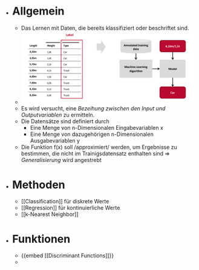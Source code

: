 - # Allgemein
	- Das Lernen mit Daten, die bereits klassifiziert oder beschriftet sind.
	- ![image_1647857058843_0.png](../assets/image_1647857058843_0_1649069333292_0.png)
	- Es wird versucht, eine *Bezeihung zwischen den Input und Outputvariablen* zu ermitteln.
	- Die Datensätze sind definiert durch
	  * Eine Menge von n-Dimensionalen Eingabevariablen x
	  * Eine Menge von dazugehörigen n-Dimensionalen Ausgabevariablen y
	- Die Funktion f(x) soll /approximiert/ werden, um Ergebnisse zu bestimmen, die nicht im Trainigsdatensatz enthalten sind => *Generalisierung* wird angestrebt
- # Methoden
	- [[Classification]] für diskrete Werte
	- [[Regression]] für kontinuierliche Werte
	- [[k-Nearest Neighbor]]
- # Funktionen
	- {{embed [[Discriminant Functions]]}}
	-